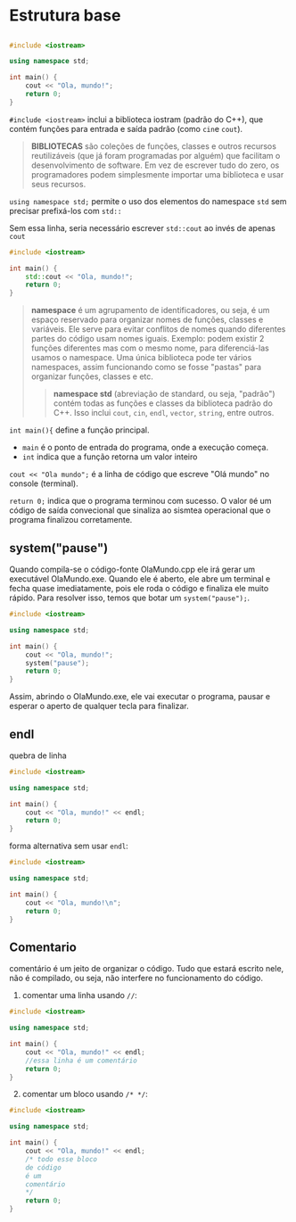 # Estrutura base
##
```cpp
#include <iostream>

using namespace std;

int main() {
    cout << "Ola, mundo!";
    return 0;
}
```
`#include <iostream>` inclui a biblioteca iostram (padrão do C++), que contém funções para entrada e saída padrão (como `cin`e `cout`).

>**BIBLIOTECAS** são coleções de funções, classes e outros recursos reutilizáveis (que já foram programadas por alguém) que facilitam o desenvolvimento de software. Em vez de escrever tudo do zero, os programadores podem simplesmente importar uma biblioteca e usar seus recursos.

`using namespace std;` permite o uso dos elementos do namespace `std` sem precisar prefixá-los com `std::`

Sem essa linha, seria necessário escrever `std::cout` ao invés de apenas `cout`
```cpp
#include <iostream>

int main() {
    std::cout << "Ola, mundo!";
    return 0;
}
```

>**namespace** é um agrupamento de identificadores, ou seja, é um espaço reservado para organizar nomes de funções, classes e variáveis. Ele serve para evitar conflitos de nomes quando diferentes partes do código usam nomes iguais. Exemplo: podem existir 2 funções diferentes mas com o mesmo nome, para diferenciá-las usamos o namespace. Uma única biblioteca pode ter vários namespaces, assim funcionando como se fosse "pastas" para organizar funções, classes e etc.
   >> **namespace std** (abreviação de standard, ou seja, "padrão") contém todas as funções e classes da biblioteca padrão do C++. Isso inclui `cout`, `cin`, `endl`, `vector`, `string`, entre outros.

`int main(){` define a função principal.

* `main` é o ponto de entrada do programa, onde a execução começa.
* `int` indica que a função retorna um valor inteiro

`cout << "Ola mundo";` é a linha de código que escreve "Olá mundo" no console (terminal).

`return 0;` indica que o programa terminou com sucesso. O valor `0`é um código de saída convecional que sinaliza ao sismtea operacional que o programa finalizou corretamente.

## system("pause")

 Quando compila-se o código-fonte OlaMundo.cpp ele irá gerar um executável OlaMundo.exe. Quando ele é aberto, ele abre um terminal e fecha quase imediatamente, pois ele roda o código e finaliza ele muito rápido. Para resolver isso, temos que botar um `system("pause");`.
```cpp
#include <iostream>

using namespace std;

int main() {
    cout << "Ola, mundo!";
    system("pause");
    return 0;
}
```
Assim, abrindo o OlaMundo.exe, ele vai executar o programa, pausar e esperar o aperto de qualquer tecla para finalizar.

## endl
quebra de linha
```cpp
#include <iostream>

using namespace std;

int main() {
    cout << "Ola, mundo!" << endl;
    return 0;
}
```
forma alternativa sem usar `endl`:
```cpp
#include <iostream>

using namespace std;

int main() {
    cout << "Ola, mundo!\n";
    return 0;
}
```
## Comentario
comentário é um jeito de organizar o código. Tudo que estará escrito nele, não é compilado, ou seja, não interfere no funcionamento do código.

1. comentar uma linha usando `//`:
```cpp
#include <iostream>

using namespace std;

int main() {
    cout << "Ola, mundo!" << endl;
    //essa linha é um comentário
    return 0;
}
```
2. comentar um bloco usando `/* */`:
```cpp
#include <iostream>

using namespace std;

int main() {
    cout << "Ola, mundo!" << endl;
    /* todo esse bloco
    de código
    é um
    comentário
    */
    return 0;
}
```

